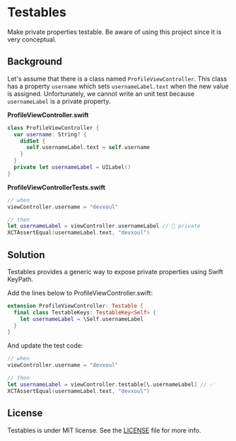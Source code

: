 # Testables

Make private properties testable. Be aware of using this project since it is very conceptual.

## Background

Let's assume that there is a class named `ProfileViewController`. This class has a property `username` which sets `usernameLabel.text` when the new value is assigned. Unfortunately, we cannot write an unit test because `usernameLabel` is a private property.

**ProfileViewController.swift**

```swift
class ProfileViewController {
  var username: String? {
    didSet {
      self.usernameLabel.text = self.username
    }
  }
  private let usernameLabel = UILabel()
}
```

**ProfileViewControllerTests.swift**

```swift
// when
viewController.username = "devxoul"

// then
let usernameLabel = viewController.usernameLabel // 🚫 private
XCTAssertEqual(usernameLabel.text, "devxoul")
```

## Solution

Testables provides a generic way to expose private properties using Swift KeyPath.

Add the lines below to ProfileViewController.swift:

```swift
extension ProfileViewController: Testable {
  final class TestableKeys: TestableKey<Self> {
    let usernameLabel = \Self.usernameLabel
  }
}
```

And update the test code:

```swift
// when
viewController.username = "devxoul"

// then
let usernameLabel = viewController.testable[\.usernameLabel] // ✅
XCTAssertEqual(usernameLabel.text, "devxoul")
```

## License

Testables is under MIT license. See the [LICENSE](LICENSE) file for more info.
